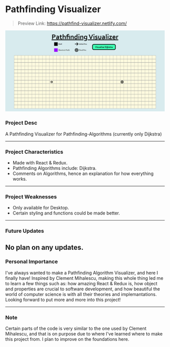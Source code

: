 # Pathfinding Visualizer
> Preview Link: https://pathfind-visualizer.netlify.com/

![Preview](https://github.com/DillanImans/Pathfinding-Visualizer/blob/master/src/previewPathfind.png)

### Project Desc
A Pathfinding Visualizer for Pathfinding-Algorithms (currently only Dijkstra)

----
### Project Characteristics
* Made with React & Redux.
* Pathfinding Algorithms include: Dijkstra.
* Comments on Algorithms, hence an explanation for how everything works.
----
### Project Weaknesses
* Only available for Desktop.
* Certain styling and functions could be made better.
----
### Future Updates
No plan on any updates.
----
### Personal Importance
I've always wanted to make a Pathfinding Algorithm Visualizer, and here I finally have!
Inspired by Clement Mihalescu, making this whole thing 
led me to learn a few things such as: how amazing React & Redux is,
how object and properties are crucial to software development, and how beautiful
the world of computer science is with all their theories and implemantations.
Looking forward to put more and more into this project!

----
### Note
Certain parts of the code is very similar to the one used by Clement Mihalescu, and that is
on purpose due to where I've learned where to make this project from. I plan to improve
on the foundations here.

